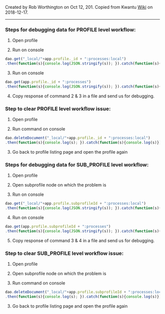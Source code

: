 Created by Rob Worthington on Oct 12, 201. Copied from Kwantu [Wiki](http://w.kwantu.net/display/CON/How+to+debug+profile+level+workflow) on 2018-12-17.

***


### Steps for debugging data for PROFILE level workflow:

1. Open profile

2. Run on console

```javascript
dao.get("_local/"+app.profile._id + ":processes:local")
.then(function(s){console.log(JSON.stringify(s)); }).catch(function(s){console.log(s)})
```
3. Run on console

```javascript
dao.get(app.profile._id + ":processes")
.then(function(s){console.log(JSON.stringify(s)); }).catch(function(s){console.log(s)})
```
4. Copy response of command 2 & 3 in a file and send us for debugging.

### Step to clear PROFILE level workflow issue:

1. Open profile

2. Run command on console

```javascript
dao.deleteDocument("_local/"+app.profile._id + ":processes:local")
.then(function(s){console.log(s); }).catch(function(s){console.log(s)})
```
3. Go back to profile listing page and open the profile again

### Steps for debugging data for SUB_PROFILE level workflow:

1. Open profile

2. Open subprofile node on which the problem is

3. Run on console

```javascript
dao.get("_local/"+app.profile.subprofileId + ":processes:local")
.then(function(s){console.log(JSON.stringify(s)); }).catch(function(s){console.log(s)})
```

4. Run on console

```javascript
dao.get(app.profile.subprofileId + ":processes")
.then(function(s){console.log(JSON.stringify(s)); }).catch(function(s){console.log(s)})

```
5. Copy response of command 3 & 4 in a file and send us for debugging.

### Step to clear SUB_PROFILE level workflow issue:

1. Open profile

2. Open subprofile node on which the problem is

3. Run command on console
```javascript
dao.deleteDocument("_local/"+app.profile.subprofileId + ":processes:local")
.then(function(s){console.log(s); }).catch(function(s){console.log(s)})
```

3. Go back to profile listing page and open the profile again


